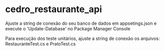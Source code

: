 # cedro_restaurante_api

Ajuste a string de conexão do seu banco de dados em appsetings.json e execute o 'Update-Database' no Package Manager Console

Para execução dos teste unitários, ajuste a string de conexão os arquivos: RestauranteTest.cs e PratoTest.cs

